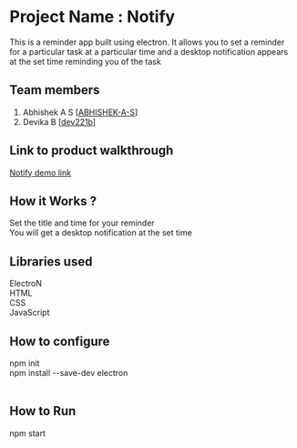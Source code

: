 # Project Name : Notify
This is a reminder app built using electron. It allows you to set a reminder for a particular task at a particular time and a desktop notification appears at the set time reminding you of the task
## Team members
1. Abhishek A S [<a href="(https://github.com/ABHISHEK-A-S)">ABHISHEK-A-S</a>]
2. Devika B [<a href="(https://github.com/dev221b)">dev221b</a>]
## Link to product walkthrough
<a href="https://www.loom.com/share/88b62657b315464189c059ead105c39f">Notify demo link</a>
## How it Works ?
Set the title and time for your reminder <br>
You will get a desktop notification at the set time
## Libraries used
ElectroN <br>
HTML <br>
CSS <br>
JavaScript
## How to configure
npm init <br>
npm install --save-dev electron <br> <br>
## How to Run
npm start
